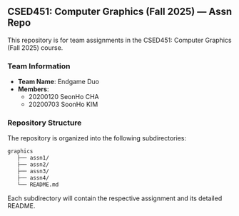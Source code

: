 ## CSED451: Computer Graphics (Fall 2025) — Assn Repo

This repository is for team assignments in the CSED451: Computer Graphics (Fall 2025) course.

### Team Information
- **Team Name**: Endgame Duo
- **Members**:
  - 20200120 SeonHo CHA
  - 20200703 SoonHo KIM

### Repository Structure
The repository is organized into the following subdirectories:
```bash
graphics
   ├── assn1/
   ├── assn2/
   ├── assn3/
   ├── assn4/
   └── README.md
```

Each subdirectory will contain the respective assignment and its detailed README.
